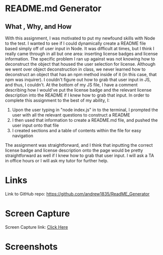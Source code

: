 # README.md Generator

## What , Why, and How
With this assignment, I was motivated to put my newfound skills with Node to the test. I wanted to see if I could dynamically create a README file based simply off of user input in Node. It was difficult at times, but I think I really came through in all but one area: inserting license badges and license information. The specific problem I ran up against was not knowing how to deconstruct the object that housed the user selection for license. Although we went over object deconstruction in class, we never learned how to deconstruct an object that has an npm method inside of it (in this case, that npm was inquirer). I couldn't figure out how to grab that user input in JS, and thus, I couldn't. At the bottom of my JS file, I have a comment describing how I would've put the license badge and the relevant license description into the README if I knew how to grab that input. 
In order to complete this assignment to the best of my ability, I:
1. Upon the user typing in "node index.js" in to the terminal, I prompted the user with all the relevant questions to construct a README
2. I then used that information to create a README.md file, and pushed the user input onto that file
3. I created sections and a table of contents within the file for easy navigation

The assignment was straightforward, and I think that inputting the correct license badge and license description onto the page would be pretty straightforward as well if I knew how to grab that user input. I will ask a TA in office hours or I will ask my tutor for further help. 


# Links
Link to GitHub repo: https://github.com/andrew1835/ReadME_Generator

# Screen Capture
Screen Capture link: <a href="https://drive.google.com/file/d/1FBGryhANBHzmr5CrTGVGtjA5iKdf5ng2/view" target = "_blank">Click Here</a>

# Screenshots

